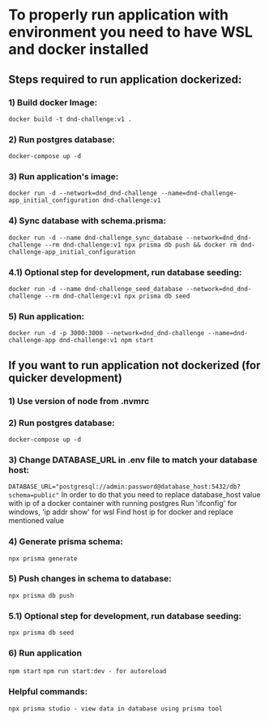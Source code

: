 # To properly run application with environment you need to have WSL and docker installed

## Steps required to run application dockerized:

### 1) Build docker Image:
```docker build -t dnd-challenge:v1 .```

### 2) Run postgres database:
```docker-compose up -d```

### 3) Run application's image:
```docker run -d --network=dnd_dnd-challenge --name=dnd-challenge-app_initial_configuration dnd-challenge:v1```

### 4) Sync database with schema.prisma:
```docker run -d --name dnd-challenge_sync_database --network=dnd_dnd-challenge --rm dnd-challenge:v1 npx prisma db push && docker rm dnd-challenge-app_initial_configuration```

### 4.1) Optional step for development, run database seeding:
```docker run -d --name dnd-challenge_seed_database --network=dnd_dnd-challenge --rm dnd-challenge:v1 npx prisma db seed```

### 5) Run application:
```docker run -d -p 3000:3000 --network=dnd_dnd-challenge --name=dnd-challenge-app dnd-challenge:v1 npm start```



## If you want to run application not dockerized (for quicker development)

### 1) Use version of node from .nvmrc

### 2) Run postgres database:
```docker-compose up -d```

### 3) Change DATABASE_URL in .env file to match your database host:
```DATABASE_URL="postgresql://admin:password@database_host:5432/db?schema=public"```
In order to do that you need to replace database_host value with ip of a docker container with running postgres
Run 'ifconfig' for windows, 'ip addr show' for wsl
Find host ip for docker and replace mentioned value

### 4) Generate prisma schema:
```npx prisma generate```

### 5) Push changes in schema to database:
```npx prisma db push```

### 5.1) Optional step for development, run database seeding:
```npx prisma db seed```

### 6) Run application
```npm start```
```npm run start:dev - for autoreload ```


### Helpful commands:
```npx prisma studio - view data in database using prisma tool```